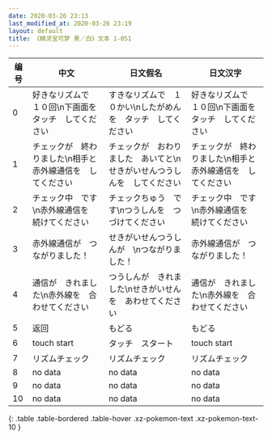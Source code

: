 ```yaml
---
date: 2020-03-26 23:13
last_modified_at: 2020-03-26 23:19
layout: default
title: 《精灵宝可梦 黑／白》文本 1-051
---
```

| 编号 | 中文 | 日文假名 | 日文汉字 |
| ---- | ---- | ---- | --- |
| 0 | 好きなリズムで　１０回\n下画面を　タッチ　してください | すきなリズムで　１０かい\nしたがめんを　タッチ　してください | 好きなリズムで　１０回\n下画面を　タッチ　してください |
| 1 | チェックが　終わりました\n相手と　赤外線通信を　してください | チェックが　おわりました　あいてと\nせきがいせんつうしんを　してください | チェックが　終わりました\n相手と　赤外線通信を　してください |
| 2 | チェック中　です\n赤外線通信を　続けてください | チェックちゅう　です\nつうしんを　つづけてください | チェック中　です\n赤外線通信を　続けてください |
| 3 | 赤外線通信が　つながりました！ | せきがいせんつうしんが　\nつながりました！ | 赤外線通信が　つながりました！ |
| 4 | 通信が　きれました\n赤外線を　合わせてください | つうしんが　きれました\nせきがいせんを　あわせてください | 通信が　きれました\n赤外線を　合わせてください |
| 5 | 返回 | もどる | もどる |
| 6 | touch start | タッチ　スタート | touch start |
| 7 | リズムチェック | リズムチェック | リズムチェック |
| 8 | no data | no data | no data |
| 9 | no data | no data | no data |
| 10 | no data | no data | no data |
{: .table .table-bordered .table-hover .xz-pokemon-text .xz-pokemon-text-10 }